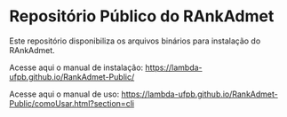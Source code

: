 # Repositório Público do RAnkAdmet

Este repositório disponibiliza os arquivos binários para instalação do RAnkAdmet.

Acesse aqui o manual de instalação: https://lambda-ufpb.github.io/RankAdmet-Public/

Acesse aqui o manual de uso: https://lambda-ufpb.github.io/RankAdmet-Public/comoUsar.html?section=cli
